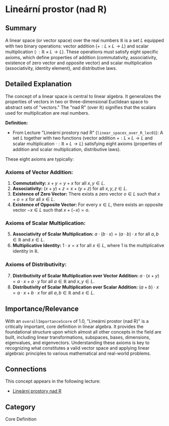 # Lineární prostor (nad R)

## Summary
A linear space (or vector space) over the real numbers $\mathbb{R}$ is a set $L$ equipped with two binary operations: vector addition ($+: L \times L \rightarrow L$) and scalar multiplication ($\cdot: \mathbb{R} \times L \rightarrow L$). These operations must satisfy eight specific axioms, which define properties of addition (commutativity, associativity, existence of zero vector and opposite vector) and scalar multiplication (associativity, identity element), and distributive laws.

## Detailed Explanation
The concept of a linear space is central to linear algebra. It generalizes the properties of vectors in two or three-dimensional Euclidean space to abstract sets of "vectors." The "nad R" (over $\mathbb{R}$) signifies that the scalars used for multiplication are real numbers.

**Definition:**
*   From Lecture "Lineární prostory nad R" (`linear_spaces_over_R_lec01`):
    A set $L$ together with two functions (vector addition $+: L \times L \rightarrow L$ and scalar multiplication $\cdot: \mathbb{R} \times L \rightarrow L$) satisfying eight axioms (properties of addition and scalar multiplication, distributive laws).

These eight axioms are typically:
### Axioms of Vector Addition:
1.  **Commutativity:** $x + y = y + x$ for all $x, y \in L$.
2.  **Associativity:** $(x + y) + z = x + (y + z)$ for all $x, y, z \in L$.
3.  **Existence of Zero Vector:** There exists a zero vector $o \in L$ such that $x + o = x$ for all $x \in L$.
4.  **Existence of Opposite Vector:** For every $x \in L$, there exists an opposite vector $-x \in L$ such that $x + (-x) = o$.

### Axioms of Scalar Multiplication:
5.  **Associativity of Scalar Multiplication:** $a \cdot (b \cdot x) = (a \cdot b) \cdot x$ for all $a, b \in \mathbb{R}$ and $x \in L$.
6.  **Multiplicative Identity:** $1 \cdot x = x$ for all $x \in L$, where $1$ is the multiplicative identity in $\mathbb{R}$.

### Axioms of Distributivity:
7.  **Distributivity of Scalar Multiplication over Vector Addition:** $a \cdot (x + y) = a \cdot x + a \cdot y$ for all $a \in \mathbb{R}$ and $x, y \in L$.
8.  **Distributivity of Scalar Multiplication over Scalar Addition:** $(a + b) \cdot x = a \cdot x + b \cdot x$ for all $a, b \in \mathbb{R}$ and $x \in L$.

## Importance/Relevance
With an `overallImportanceScore` of 1.0, "Lineární prostor (nad R)" is a critically important, core definition in linear algebra. It provides the foundational structure upon which almost all other concepts in the field are built, including linear transformations, subspaces, bases, dimensions, eigenvalues, and eigenvectors. Understanding these axioms is key to recognizing what constitutes a valid vector space and applying linear algebraic principles to various mathematical and real-world problems.

## Connections
This concept appears in the following lecture:
*   [Lineární prostory nad R](linear_spaces_over_R_lec01)

## Category
Core Definition